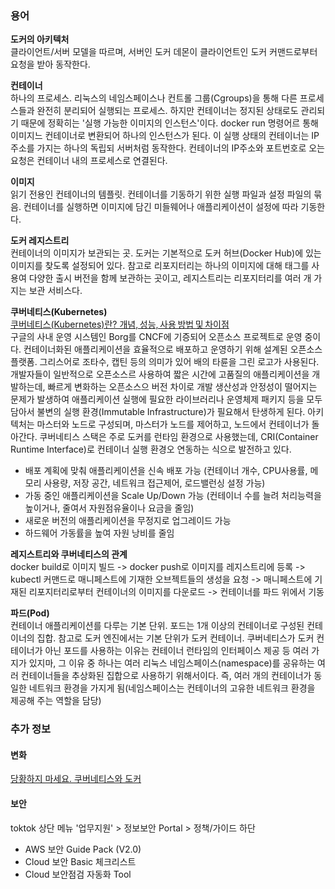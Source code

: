 ### 용어
**도커의 아키텍처**  
클라이언트/서버 모델을 따르며, 서버인 도커 데몬이 클라이언트인 도커 커맨드로부터 요청을 받아 동작한다.  

**컨테이너**  
하나의 프로세스. 리눅스의 네임스페이스나 컨트롤 그룹(Cgroups)을 통해 다른 프로세스들과 완전히 분리되어 실행되는 프로세스. 하지만 컨테이너는 정지된 상태로도 관리되기 때문에 정확히는 '실행 가능한 이미지의 인스턴스'이다. docker run 명령어르 통해 이미지느 컨테이너로 변환되어 하나의 인스턴스가 된다. 이 실행 상태의 컨테이너는 IP주소를 가지는 하나의 독립되 서버처럼 동작한다. 컨테이너의 IP주소와 포트번호로 오는 요청은 컨테이너 내의 프로세스로 연결된다.

**이미지**  
읽기 전용인 컨테이너의 템플릿. 컨테이너를 기동하기 위한 실행 파일과 설정 파일의 묶음. 컨테이너를 실행하면 이미지에 담긴 미들웨어나 애플리케이션이 설정에 따라 기동한다.  

**도커 레지스트리**  
컨테이너의 이미지가 보관되는 곳. 도커는 기본적으로 도커 허브(Docker Hub)에 있는 이미지를 찾도록 설정되어 있다. 참고로 리포지터리는 하나의 이미지에 대해 태그를 사용여 다양한 출시 버전을 함께 보관하는 곳이고, 레지스트리는 리포지터리를 여러 개 가지는 보관 서비스다.  

**쿠버네티스(Kubernetes)**  
[쿠버네티스(Kubernetes)란? 개‭념, 성‭능, 사‭용 방‭법 및 차‭이‭점](https://www.redhat.com/ko/topics/containers/what-is-kubernetes)  
구글의 사내 운영 시스템인 Borg를 CNCF에 기증되어 오픈소스 프로젝트로 운영 중이다. 컨테이너화된 애플리케이션을 효율적으로 배포하고 운영하기 위해 설계된 오픈소스 플랫폼. 그리스어로 조타수, 캡틴 등의 의미가 있어 배의 타륜을 그린 로고가 사용된다. 개발자들이 일반적으로 오픈소스르 사용하여 짧은 시간에 고품질의 애플리케이션을 개발하는데, 빠르게 변화하는 오픈소스으 버전 차이로 개발 생산성과 안정성이 떨어지는 문제가 발생하여 애플리케이션 실행에 필요한 라이브러리나 운영체제 패키지 등을 모두 담아서 불변의 실행 환경(Immutable Infrastructure)가 필요해서 탄생하게 된다. 아키텍처는 마스터와 노드로 구성되며, 마스터가 노드를 제어하고, 노드에서 컨테이너가 돌아간다. 쿠버네티스 스택은 주로 도커를 런타임 환경으로 사용했는데, CRI(Container Runtime Interface)로 컨테이너 실행 환경오 연동하는 식으로 발전하고 있다.  

+ 배포 계획에 맞춰 애플리케이션을 신속 배포 가능 (컨테이너 개수, CPU사용률, 메모리 사용량, 저장 공간, 네트워크 접근제어, 로드밸런싱 설정 가능)
+ 가동 중인 애플리케이션을 Scale Up/Down 가능 (컨테이너 수를 늘려 처리능력을 높이거나, 줄여서 자원점유율이나 요금을 줄임)
+ 새로운 버전의 애플리케이션을 무정지로 업그레이드 가능
+ 하드웨어 가동률을 높여 자원 낭비를 줄임  

**레지스트리와 쿠버네티스의 관계**  
docker build로 이미지 빌드 -> docker push로 이미지를 레지스트리에 등록 -> kubectl 커맨드로 매니페스트에 기재한 오브젝트들의 생성을 요청 -> 매니페스트에 기재된 리포지터리로부터 컨테이너의 이미지를 다운로드 -> 컨테이너를 파드 위에서 기동  

**파드(Pod)**  
컨테이너 애플리케이션를 다루는 기본 단위. 포드는 1개 이상의 컨테이너로 구성된 컨테이너의 집합. 참고로 도커 엔진에서는 기본 단위가 도커 컨테이너. 쿠버네티스가 도커 컨테이너가 아닌 포드를 사용하는 이유는 컨테이너 런타임의 인터페이스 제공 등 여러 가지가 있지마, 그 이유 중 하나는 여러 리눅스 네임스페이스(namespace)를 공유하는 여러 컨테이너들을 추상화된 집합으로 사용하기 위해서이다. 즉, 여러 개의 컨테이너가 동일한 네트워크 환경을 가지게 됨(네임스페이스는 컨테이너의 고유한 네트워크 환경을 제공해 주는 역할을 담당)




### 추가 정보

#### 변화
[당황하지 마세요. 쿠버네티스와 도커](https://kubernetes.io/ko/blog/2020/12/02/dont-panic-kubernetes-and-docker/)

#### 보안

toktok 상단 메뉴 '업무지원' > 정보보안 Portal > 정책/가이드 하단
+ AWS 보안 Guide Pack (V2.0)
+ Cloud 보안 Basic 체크리스트
+ Cloud 보안점검 자동화 Tool
